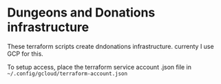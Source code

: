 # Dungeons and Donations infrastructure
These terraform scripts create dndonations infrastructure. currenty I use GCP for this.

To setup access, place the terraform service account .json file in `~/.config/gcloud/terraform-account.json`